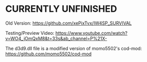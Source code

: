 # CURRENTLY UNFINISHED

Old Version: https://github.com/xePixTvx/IW4SP_SURVIVAL


Testing/Preview Video: https://www.youtube.com/watch?v=WO4_jOmQxM8&t=33s&ab_channel=P%21X-


The d3d9.dll file is a modified version of momo5502's cod-mod: https://github.com/momo5502/cod-mod
